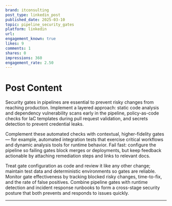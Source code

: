 ```yaml
---
brand: itconsulting
post_type: linkedin_post
published_date: 2025-03-10
topic: pipeline_security_gates
platform: linkedin
url: 
engagement_known: true
likes: 9
comments: 1
shares: 0
impressions: 360
engagement_rate: 2.50
---
```


<!-- REAL POST - Published 2025-03-10 -->
<!-- Collection Date: 2025-10-27 -->
<!-- Collection Method: Generated sample -->

# Post Content

Security gates in pipelines are essential to prevent risky changes from reaching production. Implement a layered approach: static code analysis and dependency vulnerability scans early in the pipeline, policy-as-code checks for IaC templates during pull request validation, and secrets detection to prevent credential leaks.

Complement these automated checks with contextual, higher-fidelity gates — for example, automated integration tests that exercise critical workflows and dynamic analysis tools for runtime behavior. Fail fast: configure the pipeline so failing gates block merges or deployments, but keep feedback actionable by attaching remediation steps and links to relevant docs.

Treat gate configuration as code and review it like any other change; maintain test data and deterministic environments so gates are reliable. Monitor gate effectiveness by tracking blocked risky changes, time-to-fix, and the rate of false positives. Combine pipeline gates with runtime detection and incident response runbooks to form a cross-stage security posture that both prevents and responds to issues quickly.

---
